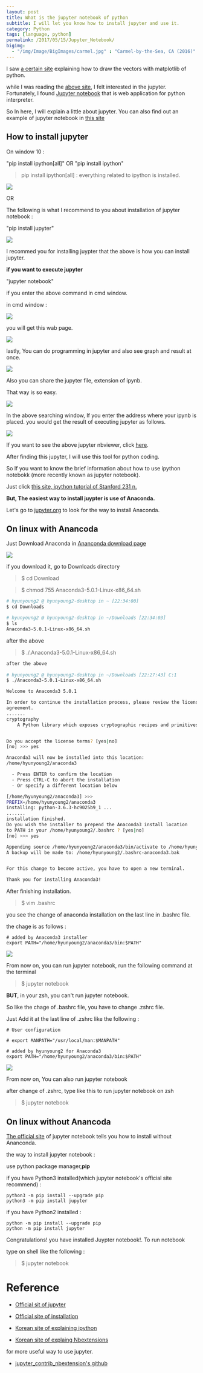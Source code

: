 ```yaml
---
layout: post
title: What is the jupyter notebook of python
subtitle: I will let you know how to install jupyter and use it.
category: Python
tags: [language, python]
permalink: /2017/05/15/Jupyter_Notebook/
bigimg: 
  - "/img/Image/BigImages/carmel.jpg" : "Carmel-by-the-Sea, CA (2016)"
---
```


I saw [a certain site](http://pinkwink.kr/815) explaining how to draw the vectors with matplotlib of python. 

while I was reading the [above site](http://pinkwink.kr/815), I felt interested in the jupyter. Fortunately, I found [Jupyter notebook](http://jupyter.org/) that is web application for python interpreter. 

So In here, I will explain a little about jupyter. You can also find out an example of jupyter notebook in [this site](https://github.com/wesm/pydata-book)


## How to install jupyter 

On window 10 :

"pip install ipython[all]" OR "pip install ipython"

> pip install ipython[all] : everything related to ipython is installed. 

![](/img/Image/Languages/Python/2017-05-15-Jupyter_Notebook/ipython_on_windows.JPG)

OR 

The following is what I recommend to you about installation of jupyter notebook : 

"pip install jupyter"

![](/img/Image/Languages/Python/2017-05-15-Jupyter_Notebook/jupyter_on_windows.JPG)


I recommed you for installing juypter that the above is how you can install jupyter. 


**if you want to execute jupyter**


"jupyter notebook"


if you enter the above command in cmd window. 

in cmd window :

![](/img/Image/Languages/Python/2017-05-15-Jupyter_Notebook/execution_of_jupyter_notebook.JPG)

you will get this wab page. 

![](/img/Image/Languages/Python/2017-05-15-Jupyter_Notebook/jupter_test.JPG)


lastly, You can do programming in jupyter and also see graph and result at once. 

![](/img/Image/Languages/Python/2017-05-15-Jupyter_Notebook/jupter_test.JPG)

Also you can share the jupyter file, extension of ipynb.

That way is so easy. 

![](/img/Image/Languages/Python/2017-05-15-Jupyter_Notebook/nbviewer_of_jupyter.JPG)

In the above searching window, If you enter the address where your ipynb is placed. you would get the result of executing jupyter as follows.

![](/img/Image/Languages/Python/2017-05-15-Jupyter_Notebook/result_of_nbviewer_of_jupyter.JPG)

If you want to see the above jupyter nbviewer, click [here](https://nbviewer.jupyter.org/github/hyunyoung2/hyunyoung2.github.io/blob/master/img/Image/Languages/Python/2017-05-15-Jupyter_Notebook/Jupyter%20test%20with%20matplotlib.ipynb).

After finding this jupyter, I will use this tool for python coding. 

So If you want to know the brief information about how to use ipython notebokk (more recently known as jupyter notebook).

Just click [this site, ipython tutorial of Stanford 231 n.](http://cs231n.github.io/ipython-tutorial/) 


**But, The easiest way to install juypter is use of Anaconda.** 

Let's go to [jupyter.org](http://jupyter.org) to look for the way to install Anaconda.

## On  linux with Anancoda

 Just Download Anaconda in [Ananconda download page](https://www.anaconda.com/download/#linux)
 
 ![](/img/Image/Languages/Python/2017-05-15-Jupyter_Notebook/Anaconda_Download.png)
 
 if you download it, go to Downloads directory 
 
 > $ cd Download 
 
 > $ chmod 755 Anaconda3-5.0.1-Linux-x86_64.sh
 
```bash
# hyunyoung2 @ hyunyoung2-desktop in ~ [22:34:00] 
$ cd Downloads 

# hyunyoung2 @ hyunyoung2-desktop in ~/Downloads [22:34:03] 
$ ls
Anaconda3-5.0.1-Linux-x86_64.sh
```

  after the above 
 
 > $ ./.Anaconda3-5.0.1-Linux-x86_64.sh

```bash
after the above 
 
# hyunyoung2 @ hyunyoung2-desktop in ~/Downloads [22:27:43] C:1
$ ./Anaconda3-5.0.1-Linux-x86_64.sh 

Welcome to Anaconda3 5.0.1

In order to continue the installation process, please review the license
agreement.
.......
cryptography
    A Python library which exposes cryptographic recipes and primitives.


Do you accept the license terms? [yes|no]
[no] >>> yes

Anaconda3 will now be installed into this location:
/home/hyunyoung2/anaconda3

  - Press ENTER to confirm the location
  - Press CTRL-C to abort the installation
  - Or specify a different location below

[/home/hyunyoung2/anaconda3] >>> 
PREFIX=/home/hyunyoung2/anaconda3
installing: python-3.6.3-hc9025b9_1 ...
.......
installation finished.
Do you wish the installer to prepend the Anaconda3 install location
to PATH in your /home/hyunyoung2/.bashrc ? [yes|no]
[no] >>> yes

Appending source /home/hyunyoung2/anaconda3/bin/activate to /home/hyunyoung2/.bashrc
A backup will be made to: /home/hyunyoung2/.bashrc-anaconda3.bak


For this change to become active, you have to open a new terminal.

Thank you for installing Anaconda3!
```

 After finishing installation. 
 
 > $ vim .bashrc

 you see the change of anaconda installation on the last line in .bashrc file. 

 the chage is as follows :
 
```shell
# added by Anaconda3 installer
export PATH="/home/hyunyoung2/anaconda3/bin:$PATH"
```

 ![](/img/Image/Languages/Python/2017-05-15-Jupyter_Notebook/Add_Path_to_bashrc.png)

  From now on, you can run jupyter notebook, run the following command at the terminal
  
  > $ jupyter notebook

  
  **BUT**, in your zsh, you can't run jupyter notebook. 
  
  So like the chage of .bashrc file, you have to change .zshrc file.
  
  Just Add it at the last line of .zshrc like the following :
  
```
# User configuration

# export MANPATH="/usr/local/man:$MANPATH"

# added by hyunyoung2 for Anaconda3
export PATH="/home/hyunyoung2/anaconda3/bin:$PATH"
```

 ![](/img/Image/Languages/Python/2017-05-15-Jupyter_Notebook/Add_Path_to_zshrc.png)
  
  From now on, You can also run jupyter notebook 
  
  after change of .zshrc, type like this to run jupyter notebook on zsh
  
  > $ jupyter notebook
  
## On linux without Anancoda

  [The official site](http://jupyter.org/install.html) of jupyter notebook tells you how to install without Ananconda. 
  
  the way to install jupyter notebook : 
  
  use python package manager,**pip**
  
  if you have Python3 installed(which jupyter notebook's official site recommend) :
  
```
python3 -m pip install --upgrade pip
python3 -m pip install jupyter
```
  
  if you have Python2 installed :
  
```
python -m pip install --upgrade pip
python -m pip install jupyter
```

  Congratulations! you have installed Juypter notebook!. To run notebook 
  
  type on shell like the following : 
  
  > $ jupyter notebook

# Reference 

  - [Official sit of jupyter](http://jupyter.org/)
  
  - [Official site of installation](http://jupyter.org/install.html)

  - [Korean site of explaining ipython](http://pinkwink.kr/711)
  
  - [Korean site of explaing Nbextensions](http://pinkwink.kr/928)
  
  for more useful way to use jupyter. 
  
  - [jupyter_contrib_nbextension's github](https://github.com/ipython-contrib/jupyter_contrib_nbextensions)
  
